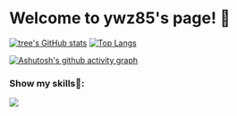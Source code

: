 # Welcome to ywz85's page! 👋
<!-- ![](https://github-readme-stats.vercel.app/api?username=ywz85&theme=dark) -->
[![tree's GitHub stats](https://github-readme-stats.vercel.app/api?username=ywz85&hide=contribs,prs&show_icons=true&theme=radical)](https://github.com/anuraghazra/github-readme-stats)
[![Top Langs](https://github-readme-stats.vercel.app/api/top-langs/?username=anuraghazra&layout=compact)](https://github.com/anuraghazra/github-readme-stats)

<!-- ![](http://antzuhl.cn:4000/get/@ywz85.readme) -->
[![Ashutosh's github activity graph](https://activity-graph.herokuapp.com/graph?username=ywz85&theme=dracula)](https://github.com/ashutosh00710/github-readme-activity-graph)


### Show my skills💾:
![](https://img.shields.io/badge/-JavaScript-e5cd0c?style=flat-square&logo=JavaScript&labelColor=f7df1e&logoColor=000)




